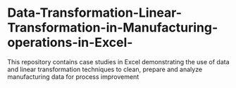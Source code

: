 # Data-Transformation-Linear-Transformation-in-Manufacturing-operations-in-Excel-
This repository contains case studies in Excel demonstrating the use of data and linear transformation techniques to clean, prepare and analyze manufacturing data for process improvement
